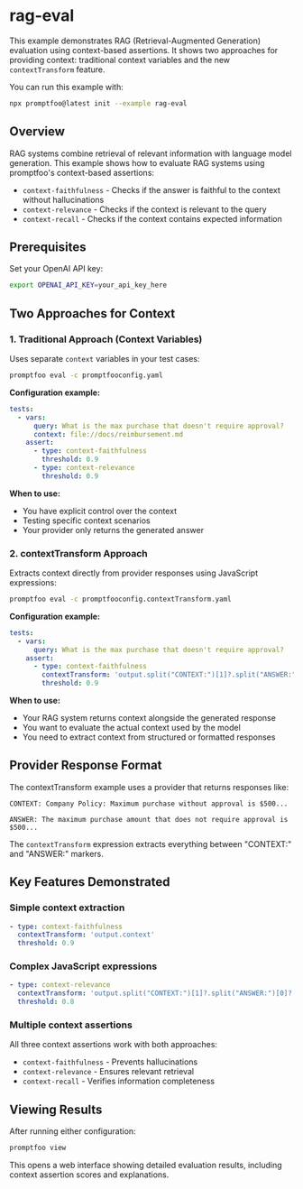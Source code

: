 # rag-eval

This example demonstrates RAG (Retrieval-Augmented Generation) evaluation using context-based assertions. It shows two approaches for providing context: traditional context variables and the new `contextTransform` feature.

You can run this example with:

```bash
npx promptfoo@latest init --example rag-eval
```

## Overview

RAG systems combine retrieval of relevant information with language model generation. This example shows how to evaluate RAG systems using promptfoo's context-based assertions:

- `context-faithfulness` - Checks if the answer is faithful to the context without hallucinations
- `context-relevance` - Checks if the context is relevant to the query  
- `context-recall` - Checks if the context contains expected information

## Prerequisites

Set your OpenAI API key:
```bash
export OPENAI_API_KEY=your_api_key_here
```

## Two Approaches for Context

### 1. Traditional Approach (Context Variables)

Uses separate `context` variables in your test cases:

```bash
promptfoo eval -c promptfooconfig.yaml
```

**Configuration example:**
```yaml
tests:
  - vars:
      query: What is the max purchase that doesn't require approval?
      context: file://docs/reimbursement.md
    assert:
      - type: context-faithfulness
        threshold: 0.9
      - type: context-relevance
        threshold: 0.9
```

**When to use:**
- You have explicit control over the context
- Testing specific context scenarios
- Your provider only returns the generated answer

### 2. contextTransform Approach

Extracts context directly from provider responses using JavaScript expressions:

```bash
promptfoo eval -c promptfooconfig.contextTransform.yaml
```

**Configuration example:**
```yaml
tests:
  - vars:
      query: What is the max purchase that doesn't require approval?
    assert:
      - type: context-faithfulness
        contextTransform: 'output.split("CONTEXT:")[1]?.split("ANSWER:")[0]?.trim() || ""'
        threshold: 0.9
```

**When to use:**
- Your RAG system returns context alongside the generated response
- You want to evaluate the actual context used by the model
- You need to extract context from structured or formatted responses

## Provider Response Format

The contextTransform example uses a provider that returns responses like:
```
CONTEXT: Company Policy: Maximum purchase without approval is $500...

ANSWER: The maximum purchase amount that does not require approval is $500...
```

The `contextTransform` expression extracts everything between "CONTEXT:" and "ANSWER:" markers.

## Key Features Demonstrated

### Simple context extraction
```yaml
- type: context-faithfulness
  contextTransform: 'output.context'
  threshold: 0.9
```

### Complex JavaScript expressions
```yaml
- type: context-relevance
  contextTransform: 'output.split("CONTEXT:")[1]?.split("ANSWER:")[0]?.trim() || ""'
  threshold: 0.8
```

### Multiple context assertions
All three context assertions work with both approaches:
- `context-faithfulness` - Prevents hallucinations
- `context-relevance` - Ensures relevant retrieval
- `context-recall` - Verifies information completeness

## Viewing Results

After running either configuration:

```bash
promptfoo view
```

This opens a web interface showing detailed evaluation results, including context assertion scores and explanations.
